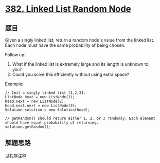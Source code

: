 # [382. Linked List Random Node](https://leetcode.com/problems/linked-list-random-node/)

## 题目

Given a singly linked list, return a random node's value from the linked list. Each node must have the same probability of being chosen.

Follow up:

1. What if the linked list is extremely large and its length is unknown to you?
1. Could you solve this efficiently without using extra space?

Example:

```text
// Init a singly linked list [1,2,3].
ListNode head = new ListNode(1);
head.next = new ListNode(2);
head.next.next = new ListNode(3);
Solution solution = new Solution(head);

// getRandom() should return either 1, 2, or 3 randomly. Each element should have equal probability of returning.
solution.getRandom();
```

## 解题思路

见程序注释
